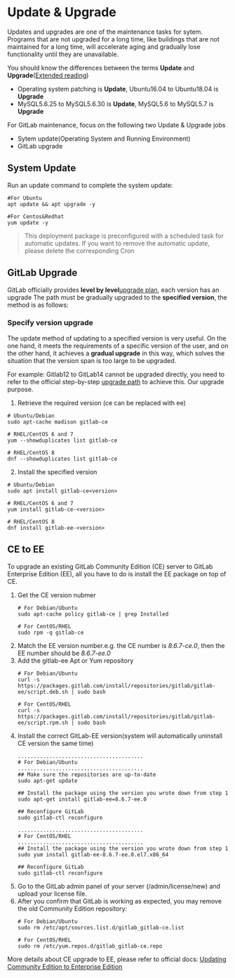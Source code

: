 # Update & Upgrade

Updates and upgrades are one of the maintenance tasks for sytem. Programs that are not upgraded for a long time, like buildings that are not maintained for a long time, will accelerate aging and gradually lose functionality until they are unavailable.

You should know the differences between the terms **Update** and **Upgrade**([Extended reading](https://support.websoft9.com/docs/faq/tech-upgrade.html#update-vs-upgrade))
- Operating system patching is **Update**, Ubuntu16.04 to Ubuntu18.04 is **Upgrade**
- MySQL5.6.25 to MySQL5.6.30 is **Update**, MySQL5.6 to MySQL5.7 is **Upgrade**

For GitLab maintenance, focus on the following two Update & Upgrade jobs

- Sytem update(Operating System and Running Environment) 
- GitLab upgrade 

## System Update

Run an update command to complete the system update:

``` shell
#For Ubuntu
apt update && apt upgrade -y

#For Centos&Redhat
yum update -y
```
> This deployment package is preconfigured with a scheduled task for automatic updates. If you want to remove the automatic update, please delete the corresponding Cron

## GitLab Upgrade

GitLab officially provides **level by level**[upgrade plan](https://docs.gitlab.com/omnibus/update/README.html#updating-using-the-official-repositories), each version has an upgrade The path must be gradually upgraded to the **specified version**, the method is as follows:

### Specify version upgrade

The update method of updating to a specified version is very useful. On the one hand, it meets the requirements of a specific version of the user, and on the other hand, it achieves a **gradual upgrade** in this way, which solves the situation that the version span is too large to be upgraded.

For example: Gitlab12 to GitLab14 cannot be upgraded directly, you need to refer to the official step-by-step [upgrade path](https://docs.gitlab.com/ee/update/index.html#upgrade-paths) to achieve this. Our upgrade purpose.

1. Retrieve the required version (ce can be replaced with ee)

```
# Ubuntu/Debian
sudo apt-cache madison gitlab-ce

# RHEL/CentOS 6 and 7
yum --showduplicates list gitlab-ce

# RHEL/CentOS 8
dnf --showduplicates list gitlab-ce
```

2. Install the specified version

```
# Ubuntu/Debian
sudo apt install gitlab-ce<version>

# RHEL/CentOS 6 and 7
yum install gitlab-ce-<version>

# RHEL/CentOS 8
dnf install gitlab-ee-<version>
```

## CE to EE

To upgrade an existing GitLab Community Edition (CE) server to GitLab Enterprise Edition (EE), all you have to do is install the EE package on top of CE. 

1. Get the CE version nubmer
   ```
   # For Debian/Ubuntu
   sudo apt-cache policy gitlab-ce | grep Installed

   # For CentOS/RHEL
   sudo rpm -q gitlab-ce
   ```
2. Match the EE version number.e.g. the CE number is *8.6.7-ce.0*, then the EE number should be *8.6.7-ee.0*
3. Add the gitlab-ee Apt or Yum repository
   ```
   # For Debian/Ubuntu
   curl -s https://packages.gitlab.com/install/repositories/gitlab/gitlab-ee/script.deb.sh | sudo bash

   # For CentOS/RHEL
   curl -s https://packages.gitlab.com/install/repositories/gitlab/gitlab-ee/script.rpm.sh | sudo bash
   ```
4. Install the correct GitLab-EE version(system will automatically uninstall CE version the same time)
   ```
   ........................................
   # For Debian/Ubuntu
   ........................................
   ## Make sure the repositories are up-to-date
   sudo apt-get update

   ## Install the package using the version you wrote down from step 1
   sudo apt-get install gitlab-ee=8.6.7-ee.0

   ## Reconfigure GitLab
   sudo gitlab-ctl reconfigure
   
   ........................................
   # For CentOS/RHEL
   ........................................
   ## Install the package using the version you wrote down from step 1
   sudo yum install gitlab-ee-8.6.7-ee.0.el7.x86_64

   ## Reconfigure GitLab
   sudo gitlab-ctl reconfigure
   ```
5. Go to the GitLab admin panel of your server (/admin/license/new) and upload your license file.
6. After you confirm that GitLab is working as expected, you may remove the old Community Edition repository:
   ```
   # For Debian/Ubuntu
   sudo rm /etc/apt/sources.list.d/gitlab_gitlab-ce.list

   # For CentOS/RHEL
   sudo rm /etc/yum.repos.d/gitlab_gitlab-ce.repo
   ```
More details about CE upgrade to EE, please refer to official docs: [Updating Community Edition to Enterprise Edition](https://docs.gitlab.com/omnibus/update/README.html#updating-community-edition-to-enterprise-edition)
